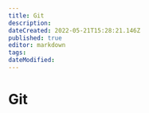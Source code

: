 ```yaml
---
title: Git
description: 
dateCreated: 2022-05-21T15:28:21.146Z
published: true
editor: markdown
tags: 
dateModified: 
---
```

# Git